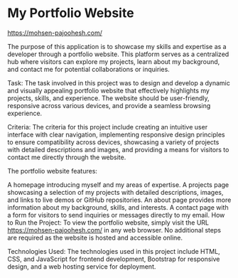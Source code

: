 # My Portfolio Website
https://mohsen-pajoohesh.com/

The purpose of this application is to showcase my skills and expertise as a developer through a portfolio website. This platform serves as a centralized hub where visitors can explore my projects, learn about my background, and contact me for potential collaborations or inquiries.

Task:
The task involved in this project was to design and develop a dynamic and visually appealing portfolio website that effectively highlights my projects, skills, and experience. The website should be user-friendly, responsive across various devices, and provide a seamless browsing experience.

Criteria:
The criteria for this project include creating an intuitive user interface with clear navigation, implementing responsive design principles to ensure compatibility across devices, showcasing a variety of projects with detailed descriptions and images, and providing a means for visitors to contact me directly through the website.


The portfolio website features:

A homepage introducing myself and my areas of expertise.
A projects page showcasing a selection of my projects with detailed descriptions, images, and links to live demos or GitHub repositories.
An about page provides more information about my background, skills, and interests.
A contact page with a form for visitors to send inquiries or messages directly to my email.
How to Run the Project:
To view the portfolio website, simply visit the URL https://mohsen-pajoohesh.com/ in any web browser. No additional steps are required as the website is hosted and accessible online.

Technologies Used:
The technologies used in this project include HTML, CSS, and JavaScript for frontend development, Bootstrap for responsive design, and a web hosting service for deployment.

